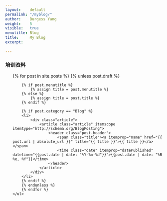 ```yaml
---
layout:    default
permalink: "/myblog/"
author:    Burgess Yang
weight:    5
visible:   true
menutitle: Blog
title:     My Blog
excerpt:    

---
```


<div id="content" class="content">
    <h3>培训资料</h3>
    <ul class="category recent-posts">       
        {% for post in site.posts %}
        {% unless post.draft %}

        {% if post.menutitle %}
            {% assign title = post.menutitle %}
        {% else %}
            {% assign title = post.title %}
        {% endif %}

        {% if post.category == "Blog" %}
        <li>
            <div class="article">
                <article class="article" itemscope itemtype="http://schema.org/BlogPosting">
                    <header class="post-header">
                        <span class="title"><a itemprop="name" href="{{ post.url | absolute_url }}" title="{{ title }}">{{ title }}</a></span>
                        <time class="date" itemprop="datePublished" datetime="{{post.date | date: "%Y-%m-%d"}}">{{post.date | date: "%B %e, %Y"}}</time>
                    </header>
                </article>
            </div>
        </li>
        {% endif %}
        {% endunless %}
        {% endfor %}
    </ul>
</div>

